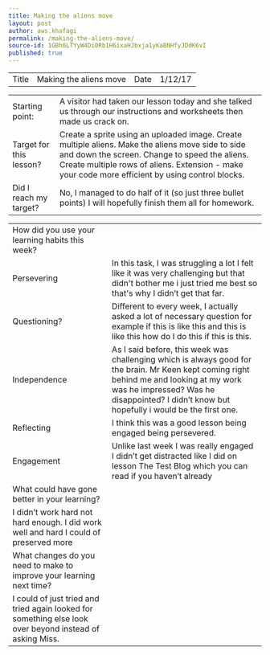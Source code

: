 ```yaml
---
title: Making the aliens move
layout: post
author: aws.khafagi
permalink: /making-the-aliens-move/
source-id: 1GBh6LTYyW4Di0Rb1H6ixaHJbxja1yKaBNHfyJDdK6vI
published: true
---
```

<table>
  <tr>
    <td>Title</td>
    <td>Making the aliens move</td>
    <td>Date</td>
    <td>1/12/17</td>
  </tr>
</table>


<table>
  <tr>
    <td>Starting point:</td>
    <td>  A visitor had taken our lesson today and she talked us through our instructions and worksheets then made us crack on.</td>
  </tr>
  <tr>
    <td>Target for this lesson?</td>
    <td>Create a sprite using an uploaded image. 
Create multiple aliens.
Make the aliens move side to side and down the screen.
Change to speed the aliens.
Create multiple rows of aliens.
Extension - make your code more efficient by using control blocks. </td>
  </tr>
  <tr>
    <td>Did I reach my target? </td>
    <td>No, I managed to do half of it (so just three bullet points) I will hopefully finish them all for homework.</td>
  </tr>
</table>


<table>
  <tr>
    <td>How did you use your learning habits this week?</td>
    <td></td>
  </tr>
  <tr>
    <td>Persevering</td>
    <td>In this task, I was struggling a lot  I felt like it was very challenging but that didn't bother me i just tried me best so that's why I didn’t get that far.</td>
  </tr>
  <tr>
    <td>Questioning?</td>
    <td>Different to every week, I actually asked a lot of necessary question for example if this is like this and this is like this how do I do this if this is this.</td>
  </tr>
  <tr>
    <td>Independence</td>
    <td>As I said before, this week was challenging which is always good for the brain. Mr Keen kept coming right behind me and looking at my work was he impressed? Was he disappointed? I didn’t know but hopefully i would be the first one.</td>
  </tr>
  <tr>
    <td>Reflecting</td>
    <td>I think this was a good lesson being engaged being persevered.</td>
  </tr>
  <tr>
    <td>Engagement</td>
    <td>Unlike last week I was really engaged I didn’t get distracted like I did on lesson The Test Blog which you can read if you haven’t already</td>
  </tr>
  <tr>
    <td>What could have gone better in your learning?</td>
    <td></td>
  </tr>
  <tr>
    <td>I didn’t work hard not hard enough. I did work well and hard I could of preserved more</td>
    <td></td>
  </tr>
  <tr>
    <td>What changes do you need to make to improve your learning next time?</td>
    <td></td>
  </tr>
  <tr>
    <td>I could of just tried and tried again looked for something else look over beyond instead of asking Miss.</td>
    <td></td>
  </tr>
</table>


